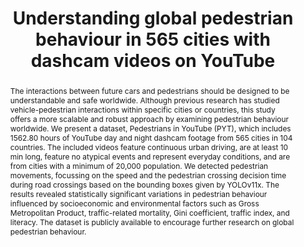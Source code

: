 ---
layout: publication
sitemap: false
title: "Understanding global pedestrian behaviour in 565 cities with dashcam videos on YouTube"
authors: Alam, M. S., Martens, M., Bazilinska, O., Bazilinskyy, P.
pdf: alam2024crossing
image: alam2024crossing.jpg
display: In preparation.
year: 
doi: 
code: https://github.com/Shaadalam9/pedestrians-in-youtube
suppmat: https://doi.org/10.4121/06e9bb9a-a064-412b-b0f3-9ac5dd62ea16
abstract: "The interactions between future cars and pedestrians should be designed to be understandable and safe worldwide. Although previous research has studied vehicle-pedestrian interactions within specific cities or countries, this study offers a more scalable and robust approach by examining pedestrian behaviour worldwide. We present a dataset, Pedestrians in YouTube (PYT), which includes 1562.80 hours of YouTube day and night dashcam footage from 565 cities in 104 countries. The included videos feature continuous urban driving, are at least 10 min long, feature no atypical events and represent everyday conditions, and are from cities with a minimum of 20,000 population. We detected pedestrian movements, focussing on the speed and the pedestrian crossing decision time during road crossings based on the bounding boxes given by YOLOv11x. The results revealed statistically significant variations in pedestrian behaviour influenced by socioeconomic and environmental factors such as Gross Metropolitan Product, traffic-related mortality, Gini coefficient, traffic index, and literacy. The dataset is publicly available to encourage further research on global pedestrian behaviour."
---